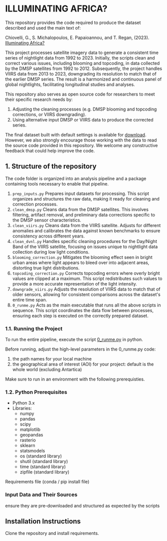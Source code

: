 # ILLUMINATING AFRICA?

This repository provides the code required to produce the dataset described and used the main text of:

Chiovelli, G., S. Michalopoulos, E. Papaioannou, and T. Regan, (2023). [Illuminating Africa?](https://tannerregan.github.io/tanner_regan/IlluminatingAfrica_Chiovelli_etal_unp2023.pdf)

This project processes satellite imagery data to generate a consistent time series of nightlight data from 1992 to 2023. Initially, the scripts clean and correct various issues, including blooming and topcoding, in data collected by the DMSP satellites from 1992 to 2012. Subsequently, the project handles VIIRS data from 2013 to 2023, downgrading its resolution to match that of the earlier DMSP series. The result is a harmonized and continuous panel of global nightlights, facilitating longitudinal studies and analyses.

This repository also serves as open source code for researchers to meet their specific research needs by:
1. Adjusting the cleaning processes (e.g. DMSP blooming and topcoding corrections, or VIIRS downgrading).
2. Using alternative input DMSP or VIIRS data to produce the corrected series.

The final dataset built with default settings is available for [download](https://drive.google.com/drive/folders/1smOB47MJra-vdDXyYvz5uXEA3NFsQj44?usp=sharing). However, we also strongly encourage those working with the data to read the source code provided in this repository. We welcome any constructive feedback that could help improve the code. 

## 1. Structure of the repository

The code folder is organized into an analysis pipeline and a package containing tools necessary to enable that pipeline.

1. `prep_inputs.py`
Prepares input datasets for processing. This script organizes and structures the raw data, making it ready for cleaning and correction processes.
2. `clean_dmsp.py`
Cleans data from the DMSP satellites. This involves filtering, artifact removal, and preliminary data corrections specific to the DMSP sensor characteristics.
3. `clean_viirs.py`
Cleans data from the VIIRS satellite. Adjusts for different anomalies and calibrates the data against known benchmarks to ensure consistency across different years.
4. `clean_dvnl.py`
Handles specific cleaning procedures for the Day/Night Band of the VIIRS satellite, focusing on issues unique to nightlight data collection during low light conditions.
5. `blooming_correction.py`
Mitigates the blooming effect seen in bright urban areas where light appears to bleed over into adjacent areas, distorting true light distributions.
6. `topcoding_correction.py`
Corrects topcoding errors where overly bright values are clipped at a maximum. This script redistributes such values to provide a more accurate representation of the light intensity.
7. `downgrade_viirs.py`
Adjusts the resolution of VIIRS data to match that of older sensors, allowing for consistent comparisons across the dataset's entire time span.
8. `0_runme.py`
Acts as the main executable that runs all the above scripts in sequence. This script coordinates the data flow between processes, ensuring each step is executed on the correctly prepared dataset.

### 1.1. Running the Project
To run the entire pipeline, execute the script [0_runme.py](https://github.com/tannerregan/world_nightlights/blob/main/code/0_runme.py) in python. 

Before running, adjust the high-level parameters in the 0_runme.py code:
1. the path names for your local machine
2. the geographical area of interest (AOI) for your project: default is the whole world (excluding Antartica)

Make sure to run in an environment with the following prerequisties. 

### 1.2. Python Prerequisites
- Python 3.x
- Libraries:
  - numpy
  - pandas
  - scipy
  - matplotlib
  - geopandas
  - rasterio
  - sklearn
  - statsmodels
  - os (standard library)
  - shutil (standard library)
  - time (standard library)
  - zipfile (standard library)

Requirements file (conda / pip install file)

### Input Data and Their Sources
ensure they are pre-downloaded and structured as expected by the scripts

## Installation Instructions
Clone the repository and install requirements.


## 

